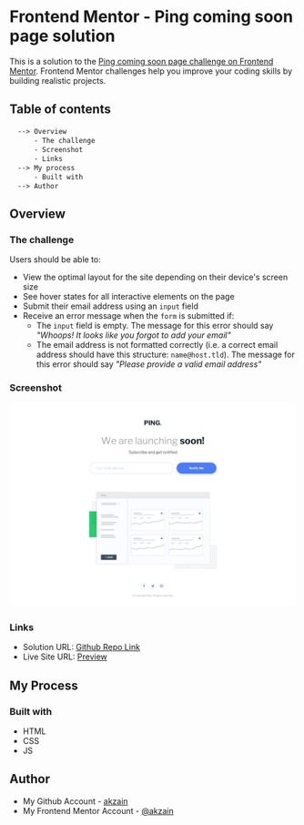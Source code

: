 # Frontend Mentor - Ping coming soon page solution
This is a solution to the [Ping coming soon page challenge on Frontend Mentor](https://www.frontendmentor.io/challenges/ping-single-column-coming-soon-page-5cadd051fec04111f7b848da). Frontend Mentor challenges help you improve your coding skills by building realistic projects. 
## Table of contents
      --> Overview
          - The challenge
          - Screenshot
          - Links
      --> My process
          - Built with
      --> Author
## Overview
### The challenge
Users should be able to:
- View the optimal layout for the site depending on their device's screen size
- See hover states for all interactive elements on the page
- Submit their email address using an `input` field
- Receive an error message when the `form` is submitted if:
    - The `input` field is empty. The message for this error should say *"Whoops! It looks like you forgot to add your email"*
    - The email address is not formatted correctly (i.e. a correct email address should have this structure: `name@host.tld`). The message for this error should say *"Please provide a valid email address"*
### Screenshot
![](./design/desktop-design.jpg)
### Links
- Solution URL: [Github Repo Link](https://github.com/akzain/frontend-mentor-challenges/tree/main/ping-coming-soon-page-master)
- Live Site URL: [Preview]()
## My Process 
### Built with
- HTML
- CSS
- JS
## Author
- My Github Account - [akzain](https://www.github.com/akzain)
- My Frontend Mentor Account - [@akzain](https://www.frontendmentor.io/profile/akzain)
